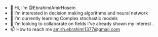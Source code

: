- 👋 Hi, I’m @EbrahimiAmirHosein
- 👀 I’m interested in decision making algorithms and neural network 
- 🌱 I’m currently learning Complex stochastic models 
- 💞️ I’m looking to collaborate on fields I've already shown my interest .
- 📫 How to reach me amirh.ebrahimi1377@gmail.com

<!---
EbrahimiAmirHosein/EbrahimiAmirHosein is a ✨ special ✨ repository because its `README.md` (this file) appears on your GitHub profile.
You can click the Preview link to take a look at your changes.
--->

